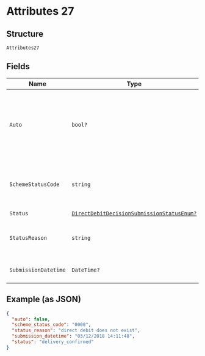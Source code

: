 
# Attributes 27

## Structure

`Attributes27`

## Fields

| Name | Type | Tags | Description |
|  --- | --- | --- | --- |
| `Auto` | `bool?` | Optional | Indicates if the submission was created automatically by the system (`true`) or manually (`false`).<br>**Default**: `false` |
| `SchemeStatusCode` | `string` | Optional | Scheme-specific status (if submission has been submitted to a scheme) |
| `Status` | [`DirectDebitDecisionSubmissionStatusEnum?`](../../doc/models/direct-debit-decision-submission-status-enum.md) | Optional | - |
| `StatusReason` | `string` | Optional | Reason for submission failure if status is `delivery_failed` |
| `SubmissionDatetime` | `DateTime?` | Optional | Date and time of the submission |

## Example (as JSON)

```json
{
  "auto": false,
  "scheme_status_code": "0000",
  "status_reason": "direct debit does not exist",
  "submission_datetime": "03/12/2018 14:11:48",
  "status": "delivery_confirmed"
}
```

